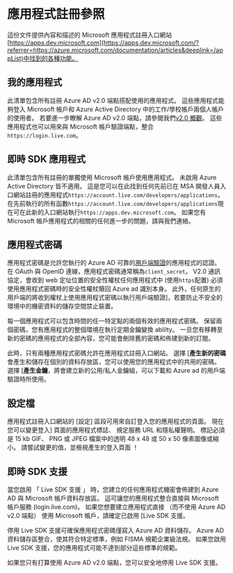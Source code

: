 <properties
    pageTitle="應用程式註冊入口網站的說明主題 |Microsoft Azure"
    description="Microsoft 應用程式註冊入口網站中的各種功能描述。"
    services="active-directory"
    documentationCenter=""
    authors="dstrockis"
    manager="mbaldwin"
    editor=""/>

<tags
    ms.service="active-directory"
    ms.workload="identity"
    ms.tgt_pltfrm="na"
    ms.devlang="na"
    ms.topic="article"
    ms.date="09/16/2016"
    ms.author="dastrock"/>

# <a name="app-registration-reference"></a>應用程式註冊參照
這份文件提供內容和描述的 Microsoft 應用程式註冊入口網站[https://apps.dev.microsoft.com](https://apps.dev.microsoft.com/?referrer=https://azure.microsoft.com/documentation/articles&deeplink=/appList)中找到的各種功能。

## <a name="my-applications"></a>我的應用程式
此清單包含所有註冊 Azure AD v2.0 端點搭配使用的應用程式。  這些應用程式能夠登入 Microsoft 帳戶和 Azure Active Directory 中的工作/學校帳戶兩個人帳戶的使用者。  若要進一步瞭解 Azure AD v2.0 端點，請參閱我們[v2.0 概觀](active-directory-appmodel-v2-overview.md)。  這些應用程式也可以用來與 Microsoft 帳戶驗證端點，整合`https://login.live.com`。

## <a name="live-sdk-applications"></a>即時 SDK 應用程式
此清單包含所有註冊的單獨使用 Microsoft 帳戶使用應用程式。  未啟用 Azure Active Directory 皆不適用。  這是您可以在此找到任何先前已在 MSA 開發人員入口網站註冊的應用程式`https://account.live.com/developers/applications`。  在先前執行的所有函數`https://account.live.com/developers/applications`現在可在此新的入口網站執行`https://apps.dev.microsoft.com`。  如果您有 Microsoft 帳戶應用程式的相關的任何進一步的問題，請與我們連絡。

## <a name="application-secrets"></a>應用程式密碼
應用程式密碼是允許您執行的 Azure AD 可靠的[用戶端驗證](http://tools.ietf.org/html/rfc6749#section-2.3)的應用程式的認證。  在 OAuth 與 OpenID 連線，應用程式密碼通常稱為`client_secret`。  V2.0 通訊協定，會收到 web 定址位置的安全性權杖任何應用程式中 (使用`https`配置) 必須使用應用程式密碼時的安全性權杖贖回 Azure ad 識別本身。  此外，任何原生的用戶端的將收到權杖上使用應用程式密碼以執行用戶端驗證]，若要防止不安全的環境中的機密資料的儲存空間禁止裝置。

每一個應用程式可以包含時間的任一特定點的兩個有效的應用程式密碼。  保留兩個密碼，您有應用程式的整個環境在執行定期金鑰變換 ablilty。  一旦您有移轉至新的密碼的應用程式的全部內容，您可能會刪除舊的密碼和佈建到新的訂閱。

此時，只有兩種應用程式密碼允許在應用程式註冊入口網站。  選擇 [**產生新的密碼**會產生和儲存在個別的資料存放區，您可以使用您的應用程式中的共用的密碼。  選擇 [**產生金鑰**，將會建立新的公用/私人金鑰組，可以下載和 Azure ad 的用戶端驗證時所使用。

## <a name="profile"></a>設定檔
應用程式註冊入口網站的 [設定] 區段可用來自訂登入您的應用程式的頁面。  現在您可以變更登入] 頁面的應用程式標誌、 規定服務 URL 和隱私權聲明。  標記必須是 15 kb GIF、 PNG 或 JPEG 檔案中的透明 48 x 48 或 50 x 50 像素圖像或縮小。  請嘗試變更的值，並檢視產生的登入頁面 ！

## <a name="live-sdk-support"></a>即時 SDK 支援
當您啟用 「 Live SDK 支援 」 時，您建立的任何應用程式機密會佈建到 Azure AD 與 Microsoft 帳戶資料存放區。  這可讓您的應用程式整合直接與 Microsoft 帳戶服務 (login.live.com)。  如果您想要建立應用程式直接 （而不使用 Azure AD v2.0 端點） 使用 Microsoft 帳戶，請確定已啟用 [Live SDK 支援。

停用 Live SDK 支援可確保應用程式密碼僅寫入 Azure AD 資料儲存。  Azure AD 資料儲存區整合，使其符合特定標準，例如 FISMA 規範企業級法規。  如果您啟用 Live SDK 支援，您的應用程式可能不達到部分這些標準的規範。

如果您只有打算使用 Azure AD v2.0 端點，您可以安全地停用 Live SDK 支援。

